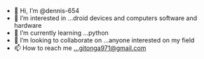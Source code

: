 - 👋 Hi, I’m @dennis-654
- 👀 I’m interested in ...droid devices  and computers software and hardware
- 🌱 I’m currently learning ...python
- 💞️ I’m looking to collaborate on ...anyone interested on my field
- 📫 How to reach me ...gitonga971@gmail.com

<!---
dennis-654/dennis-654 is a ✨ special ✨ repository because its `README.md` (this file) appears on your GitHub profile.
You can click the Preview link to take a look at your changes.
--->
